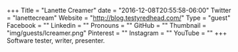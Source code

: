 +++
Title = "Lanette Creamer"
date = "2016-12-08T20:55:58-06:00"
Twitter = "lanettecream"
Website = "http://blog.testyredhead.com/"
Type = "guest"
Facebook = ""
Linkedin = ""
Pronouns = ""
GitHub = ""
Thumbnail = "img/guests/lcreamer.png"
Pinterest = ""
Instagram = ""
YouTube = ""
+++
Software tester, writer, presenter.
